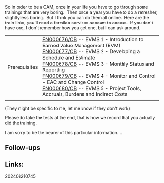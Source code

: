 
So in order to be a CAM, once in your life you have to go through some trainings that are very boring.  Then once a year you have to do a refresher, slightly less boring.  But I think you can do them all online.  Here are the train links, you'll need a fermilab services account to access.  If you don't have one, I don't remember how you get one, but I can ask around.

  

|               |                                                                                                                                                                                                                                                                                                                                                                                                                                                                                                                                                                                                                                                                                                                                                                                                                                                                                                                                                                                                                                                |
| ------------- | ---------------------------------------------------------------------------------------------------------------------------------------------------------------------------------------------------------------------------------------------------------------------------------------------------------------------------------------------------------------------------------------------------------------------------------------------------------------------------------------------------------------------------------------------------------------------------------------------------------------------------------------------------------------------------------------------------------------------------------------------------------------------------------------------------------------------------------------------------------------------------------------------------------------------------------------------------------------------------------------------------------------------------------------------- |
| Prerequisites | [FN000676/CB](https://www-esh.fnal.gov/pls/cert/schedule.show_course_details?this_course_code=FN000676&this_instr_type=CB&this_fermi_id=16263N) -- EVMS 1 - Introduction to Earned Value Management (EVM)  <br>[FN000677/CB](https://www-esh.fnal.gov/pls/cert/schedule.show_course_details?this_course_code=FN000677&this_instr_type=CB&this_fermi_id=16263N) -- EVMS 2 - Developing a Schedule and Estimate  <br>[FN000678/CB](https://www-esh.fnal.gov/pls/cert/schedule.show_course_details?this_course_code=FN000678&this_instr_type=CB&this_fermi_id=16263N) -- EVMS 3 - Monthly Status and Reporting  <br>[FN000679/CB](https://www-esh.fnal.gov/pls/cert/schedule.show_course_details?this_course_code=FN000679&this_instr_type=CB&this_fermi_id=16263N) -- EVMS 4 - Monitor and Control - EAC and Change Control  <br>[FN000680/CB](https://www-esh.fnal.gov/pls/cert/schedule.show_course_details?this_course_code=FN000680&this_instr_type=CB&this_fermi_id=16263N) -- EVMS 5 - Project Tools, Accruals, Burdens and Indirect Costs |
|               |                                                                                                                                                                                                                                                                                                                                                                                                                                                                                                                                                                                                                                                                                                                                                                                                                                                                                                                                                                                                                                                |

  

(They might be specific to me, let me know if they don't work)

Please do take the tests at the end, that is how we record that you actually did the training.

  

I am sorry to be the bearer of this particular information....

## Follow-ups


## Links: 



202408210745
